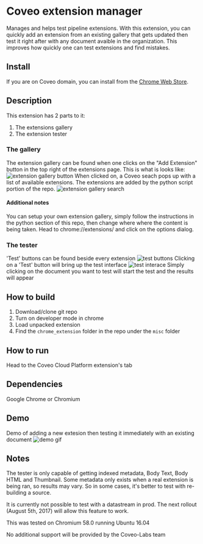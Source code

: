 # Coveo extension manager
Manages and helps test pipeline extensions. With this extension, you can quickly add an extension from an existing gallery that gets updated then test it right after with any document avaible in the organization. This improves how quickly one can test extensions and find mistakes.

## Install

If you are on Coveo domain, you can install from the [Chrome Web Store](https://chrome.google.com/webstore/detail/tester-for-indexing-pipel/gbaapjhekfgfnjkijijdfkllbfhobieb?hl=en-US).

## Description
This extension has 2 parts to it:
1. The extensions gallery
2. The extension tester

### The gallery
The extension gallery can be found when one clicks on the "Add Extension" button in the top right of the extensions page.
This is what is looks like:
![extension gallery button](https://user-images.githubusercontent.com/17149559/27692683-569b0ad6-5cb5-11e7-996f-1d4f8e12c08e.png)
When clicked on, a Coveo seach pops up with a list of available extensions. The extensions are added by the python script portion of the repo.
![extension gallery search](../screenshots/extensiongallery.png)

#### Additional notes
You can setup your own extension gallery, simply follow the instructions in the python section of this repo, then
change where where the content is being taken. Head to chrome://extensions/ and click on the options dialog.

### The tester
'Test' buttons can be found beside every extension
![test buttons](https://user-images.githubusercontent.com/17149559/27692869-cd622802-5cb5-11e7-8c69-f93b6b88c5f1.png)
Clicking on a 'Test' button will bring up the test interface
![test interace](../screenshots/selectdocument.png)
Simply clicking on the document you want to test will start the test and the results will appear

## How to build
1. Download/clone git repo
2. Turn on developer mode in chrome
3. Load unpacked extension
4. Find the `chrome_extension` folder in the repo under the `misc` folder

## How to run
Head to the Coveo Cloud Platform extension's tab

## Dependencies
Google Chrome or Chromium

## Demo
Demo of adding a new extesion then testing it immediately with an existing document
![demo gif](https://user-images.githubusercontent.com/17149559/27694135-46eed5b4-5cb9-11e7-9ab3-dac634291270.gif)


## Notes
The tester is only capable of getting indexed metadata, Body Text, Body HTML and Thumbnail.
Some metadata only exists when a real extension is being ran, so results may vary.
So in some cases, it's better to test with re-building a source.

It is currently not possible to test with a datastream in prod. The next rollout (August 5th, 2017) will allow this feature to work.

This was tested on Chromium 58.0 running Ubuntu 16.04

No additional support will be provided by the Coveo-Labs team
